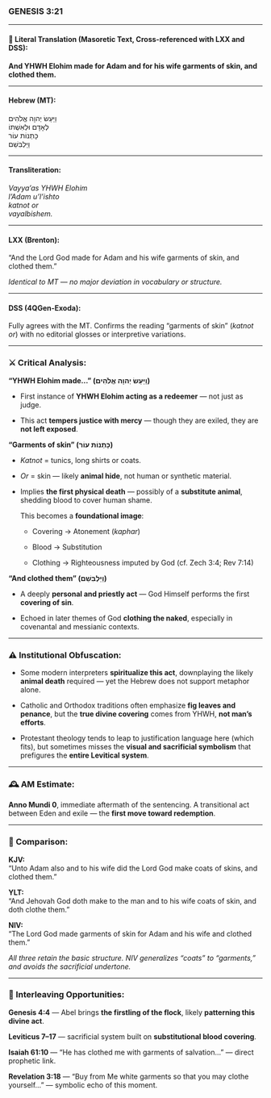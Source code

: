 ### **GENESIS 3:21**

---

#### 📜 Literal Translation (Masoretic Text, Cross-referenced with LXX and DSS):

**And YHWH Elohim made for Adam and for his wife garments of skin, and clothed them.**

---

#### Hebrew (MT):

וַיַּעַשׂ יְהוָה אֱלֹהִים  
לְאָדָם וּלְאִשְׁתּוֹ  
כָּתְנוֹת עוֹר  
וַיַּלְבִּשֵׁם

---

#### Transliteration:

_Vayya’as YHWH Elohim  
l’Adam u’l’ishto  
katnot or  
vayalbishem._

---

#### LXX (Brenton):

“And the Lord God made for Adam and his wife garments of skin, and clothed them.”

_Identical to MT — no major deviation in vocabulary or structure._

---

#### DSS (4QGen-Exoda):

Fully agrees with the MT. Confirms the reading “garments of skin” (_katnot or_) with no editorial glosses or interpretive variations.

---

### ⚔️ Critical Analysis:

**“YHWH Elohim made…” (וַיַּעַשׂ יְהוָה אֱלֹהִים)**

- First instance of **YHWH Elohim acting as a redeemer** — not just as judge.
    
- This act **tempers justice with mercy** — though they are exiled, they are **not left exposed**.
    

**“Garments of skin” (כָּתְנוֹת עוֹר)**

- _Katnot_ = tunics, long shirts or coats.
    
- _Or_ = skin — likely **animal hide**, not human or synthetic material.
    
- Implies **the first physical death** — possibly of a **substitute animal**, shedding blood to cover human shame.
    
    This becomes a **foundational image**:
    
    - Covering → Atonement (_kaphar_)
        
    - Blood → Substitution
        
    - Clothing → Righteousness imputed by God (cf. Zech 3:4; Rev 7:14)
        

**“And clothed them” (וַיַּלְבִּשֵׁם)**

- A deeply **personal and priestly act** — God Himself performs the first **covering of sin**.
    
- Echoed in later themes of God **clothing the naked**, especially in covenantal and messianic contexts.
    

---

### ⚠️ Institutional Obfuscation:

- Some modern interpreters **spiritualize this act**, downplaying the likely **animal death** required — yet the Hebrew does not support metaphor alone.
    
- Catholic and Orthodox traditions often emphasize **fig leaves and penance**, but the **true divine covering** comes from YHWH, **not man’s efforts**.
    
- Protestant theology tends to leap to justification language here (which fits), but sometimes misses the **visual and sacrificial symbolism** that prefigures the **entire Levitical system**.
    

---

### 🕰️ AM Estimate:

**Anno Mundi 0**, immediate aftermath of the sentencing. A transitional act between Eden and exile — the **first move toward redemption**.

---

### 📖 Comparison:

**KJV:**  
“Unto Adam also and to his wife did the Lord God make coats of skins, and clothed them.”

**YLT:**  
“And Jehovah God doth make to the man and to his wife coats of skin, and doth clothe them.”

**NIV:**  
“The Lord God made garments of skin for Adam and his wife and clothed them.”

_All three retain the basic structure. NIV generalizes “coats” to “garments,” and avoids the sacrificial undertone._

---

### 🔗 Interleaving Opportunities:

**Genesis 4:4** — Abel brings **the firstling of the flock**, likely **patterning this divine act**.

**Leviticus 7–17** — sacrificial system built on **substitutional blood covering**.

**Isaiah 61:10** — “He has clothed me with garments of salvation…” — direct prophetic link.

**Revelation 3:18** — “Buy from Me white garments so that you may clothe yourself…” — symbolic echo of this moment.